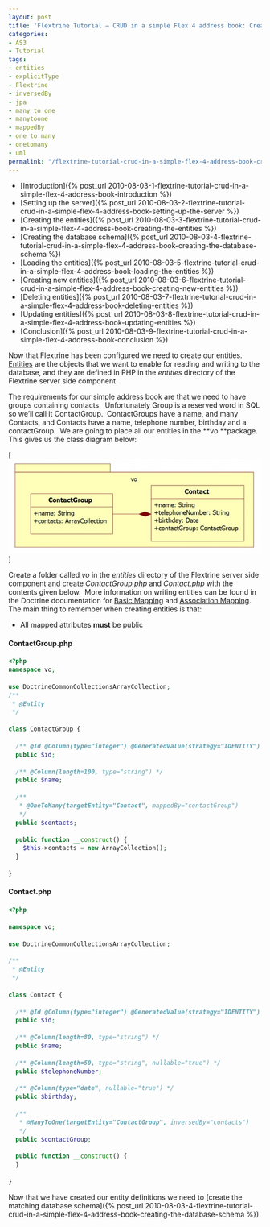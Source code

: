 ```yaml
---
layout: post
title: 'Flextrine Tutorial – CRUD in a simple Flex 4 address book: Creating the entities'
categories:
- AS3
- Tutorial
tags:
- entities
- explicitType
- Flextrine
- inversedBy
- jpa
- many to one
- manytoone
- mappedBy
- one to many
- onetomany
- uml
permalink: "/flextrine-tutorial-crud-in-a-simple-flex-4-address-book-creating-the-entities/"
---
```



- [Introduction]({% post_url 2010-08-03-1-flextrine-tutorial-crud-in-a-simple-flex-4-address-book-introduction %})
- [Setting up the server]({% post_url 2010-08-03-2-flextrine-tutorial-crud-in-a-simple-flex-4-address-book-setting-up-the-server %})
- [Creating the entities]({% post_url 2010-08-03-3-flextrine-tutorial-crud-in-a-simple-flex-4-address-book-creating-the-entities %})
- [Creating the database schema]({% post_url 2010-08-03-4-flextrine-tutorial-crud-in-a-simple-flex-4-address-book-creating-the-database-schema %})
- [Loading the entities]({% post_url 2010-08-03-5-flextrine-tutorial-crud-in-a-simple-flex-4-address-book-loading-the-entities %})
- [Creating new entities]({% post_url 2010-08-03-6-flextrine-tutorial-crud-in-a-simple-flex-4-address-book-creating-new-entities %})
- [Deleting entities]({% post_url 2010-08-03-7-flextrine-tutorial-crud-in-a-simple-flex-4-address-book-deleting-entities %})
- [Updating entities]({% post_url 2010-08-03-8-flextrine-tutorial-crud-in-a-simple-flex-4-address-book-updating-entities %})
- [Conclusion]({% post_url 2010-08-03-9-flextrine-tutorial-crud-in-a-simple-flex-4-address-book-conclusion %})

Now that Flextrine has been configured we need to create our entities.  [Entities](https://code.google.com/p/flextrine2/wiki/Entities) are the objects that we want to enable for reading and writing to the database, and they are defined in PHP in the *entities* directory of the Flextrine server side component.

The requirements for our simple address book are that we need to have groups containing contacts.  Unfortunately Group is a reserved word in SQL so we’ll call it ContactGroup.  ContactGroups have a name, and many Contacts, and Contacts have a name, telephone number, birthday and a contactGroup.  We are going to place all our entities in the **vo **package.  This gives us the class diagram below:

[![Flextrine entities](/assets/uploads/2010/08/entities.jpg)]

Create a folder called *vo* in the *entities* directory of the Flextrine server side component and create *ContactGroup.php* and *Contact.php* with the contents given below.  More information on writing entities can be found in the Doctrine documentation for [Basic Mapping](https://www.doctrine-project.org/projects/orm/2.0/docs/reference/basic-mapping/en#basic-mapping) and [Association Mapping](https://www.doctrine-project.org/projects/orm/2.0/docs/reference/association-mapping/en#association-mapping).  The main thing to remember when creating entities is that:

- All mapped attributes **must** be public

#### ContactGroup.php

```php
<?php
namespace vo;

use DoctrineCommonCollectionsArrayCollection;
/**
 * @Entity
 */

class ContactGroup {

  /** @Id @Column(type="integer") @GeneratedValue(strategy="IDENTITY") */
  public $id;

  /** @Column(length=100, type="string") */
  public $name;

  /**
   * @OneToMany(targetEntity="Contact", mappedBy="contactGroup")
   */
  public $contacts;

  public function __construct() {
    $this->contacts = new ArrayCollection();
  }

}
```

#### Contact.php

```php
<?php

namespace vo;

use DoctrineCommonCollectionsArrayCollection;

/**
 * @Entity
 */

class Contact {

  /** @Id @Column(type="integer") @GeneratedValue(strategy="IDENTITY") */
  public $id;

  /** @Column(length=80, type="string") */
  public $name;

  /** @Column(length=50, type="string", nullable="true") */
  public $telephoneNumber;

  /** @Column(type="date", nullable="true") */
  public $birthday;

  /**
   * @ManyToOne(targetEntity="ContactGroup", inversedBy="contacts")
   */
  public $contactGroup;

  public function __construct() {
  }

}
```

Now that we have created our entity definitions we need to [create the matching database schema]({% post_url 2010-08-03-4-flextrine-tutorial-crud-in-a-simple-flex-4-address-book-creating-the-database-schema %}).
